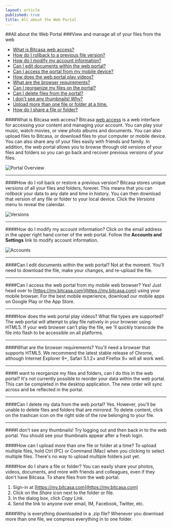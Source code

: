 ```yaml
---
layout: article
published: true
title: All about the Web Portal
---
```


##All about the Web Portal
###View and manage all of your files from the web

* [What is Bitcasa web access?](#access)
* [How do I rollback to a previous file version?](#rollback)
* [How do I modify my account information?](#modify-account)
* [Can I edit documents within the web portal?](#edit)
* [Can I access the portal from my mobile device?](#mobile)
* [How does the web portal play videos?](#videos)
* [What are the browser requirements?](#browser)
* [Can I reorganize my files on the portal?](#organize)
* [Can I delete files from the portal?](#delete)
* [I don't see any thumbnails! Why?](#thumbnails)
* [Upload more than one file or folder at a time.](#upload)
* [How do I share a file or folder?](#share)



####<a id="access"></a>What is Bitcasa web access?
Bitcasa [web access](https://my.bitcasa.com) is a web interface for accessing your content and managing your account. You can play your music, watch movies, or view photo albums and documents. You can also upload files to Bitcasa, or download files to your computer or mobile device. You can also share any of your files easily with friends and family. In addition, the web portal allows you to browse through old *versions* of your files and folders so you can go back and recover previous versions of your files. 

![](/help/img/webportal.png "Portal Overview")

---

####<a id="rollback"></a>How do I roll back or restore a previous version?
Bitcasa stores unique versions of all your files and folders, forever. This means that you can *rollback* your data to any date and time in history. You can then download that version of any file or folder to your local device. Click the *Versions* menu to reveal the calendar. 

![](/help/img/versions.png "Versions")

---

####<a id="modify-account"></a>How do I modify my account information? 
Click on the email address in the upper right hand corner of the web portal. Follow the **Accounts and Settings** link to modify account information. 

![](/help/img/accounts.png "Accounts")

---

####<a id="edit"></a>Can I edit documents within the web portal?
Not at the moment. You'll need to download the file, make your changes, and re-upload the file. 

---

####<a id="mobile"></a>Can I access the web portal from my mobile web browser?
Yes! Just head over to [https://my.bitcasa.com](https://my.bitcasa.com) using your mobile browser. For the best mobile experience, download our mobile apps on Google Play or the App Store.

---

####<a id="videos"></a>How does the web portal play videos? What file types are supported?
The web portal will attempt to play file natively in your browser using HTML5. If your web browser can't play the file, we 'll quickly transcode the file into flash to be accessible on all platforms.

---

####<a id="browser"></a>What are the browser requirements?
You'll need a browser that supports HTML5. We recommend the latest stable release of Chrome, although Internet Explorer 9+, Safari 5.1.2+ and Firefox 9+ will all work well.

---

####<a id="organize"></a>I want to reorganize my files and folders, can I do this in the web portal?
It's not currently possible to reorder your data within the web portal. This can be completed in the desktop application. The new order will sync across and be reflected in the portal. 

---

####<a id="delete"></a>Can I delete my data from the web portal?
Yes. However, you'll be unable to delete files and folders that are *mirrored*. To delete content, click on the trashcan icon on the right side of the row belonging to your file. 

---

####<a id="thumbnails"></a>I don't see any thumbnails!
Try logging out and then back in to the web portal. You should see your thumbnails appear after a fresh login. 

####<a id="upload"></a>How can I upload more than one file or folder at a time?
To upload multiple files, hold Ctrl (PC) or Command (Mac) when you clicking to select multiple files. There's no way to upload multiple folders just yet. 

####<a id="share"></a>How do I share a file or folder?
You can easily share your photos, videos, documents, and more with friends and colleagues, even if they don't have Bitcasa. To share files from the web portal: 

1. Sign-in at [https://my.bitcasa.com](https://my.bitcasa.com)
2. Click on the *Share* icon next to the folder or file.
3. In the dialog box, click *Copy Link*.
4. Send the link to anyone over email, IM, Facebook, Twitter, etc.

####Why is everything downloaded in a .zip file? 
Whenever you download more than one file, we compress everything in to one folder. 



